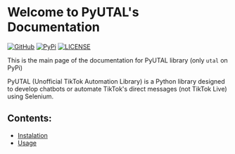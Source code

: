 # Welcome to PyUTAL's Documentation

[![GitHub](https://img.shields.io/badge/github-%23121011.svg?style=for-the-badge&logo=github&logoColor=white)](https://github.com/thiagostilo2121/utal)
[![PyPi](https://img.shields.io/badge/pypi-%23ececec.svg?style=for-the-badge&logo=pypi&logoColor=1f73b7)](https://pypi.org/project/utal/)
[![LICENSE](https://img.shields.io/badge/LICENSE-MIT-%23ececec.svg?style=for-the-badge&logo=LICENSE&logoColor=1f73b7)](LICENSE)


This is the main page of the documentation for PyUTAL library (only `utal` on PyPi)

PyUTAL (Unofficial TikTok Automation Library) is a Python library designed to develop chatbots or automate TikTok's direct messages (not TikTok Live) using Selenium.
## Contents:

- [Instalation](#instalation)
- [Usage](#usage)